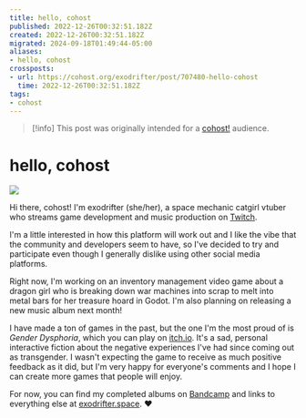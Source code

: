 ```yaml
---
title: hello, cohost
published: 2022-12-26T00:32:51.182Z
created: 2022-12-26T00:32:51.182Z
migrated: 2024-09-18T01:49:44-05:00
aliases:
- hello, cohost
crossposts:
- url: https://cohost.org/exodrifter/post/707480-hello-cohost
  time: 2022-12-26T00:32:51.182Z
tags:
- cohost
---
```


> [!info]
> This post was originally intended for a [cohost!](../tags/cohost.md) audience.

# hello, cohost

![](20221226003251-welcome-to-cohost.png)

Hi there, cohost! I'm exodrifter (she/her), a space mechanic catgirl vtuber who streams game development and music production on [Twitch](https://www.twitch.tv/exodrifter_).

I'm a little interested in how this platform will work out and I like the vibe that the community and developers seem to have, so I've decided to try and participate even though I generally dislike using other social media platforms.

Right now, I'm working on an inventory management video game about a dragon girl who is breaking down war machines into scrap to melt into metal bars for her treasure hoard in Godot. I'm also planning on releasing a new music album next month!

I have made a ton of games in the past, but the one I'm the most proud of is _Gender Dysphoria_, which you can play on [itch.io](https://exodrifter.itch.io/gender-dysphoria). It's a sad, personal interactive fiction about the negative experiences I've had since coming out as transgender. I wasn't expecting the game to receive as much positive feedback as it did, but I'm very happy for everyone's comments and I hope I can create more games that people will enjoy.

For now, you can find my completed albums on [Bandcamp](https://music.exodrifter.space) and links to everything else at [exodrifter.space](https://exodrifter.space). ❤️
